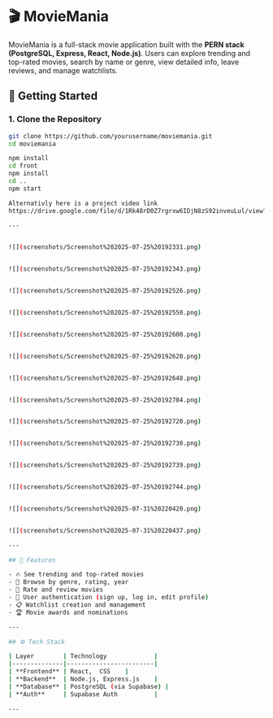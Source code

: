 # 🎬 MovieMania

MovieMania is a full-stack movie application built with the **PERN stack (PostgreSQL, Express, React, Node.js)**. Users can explore trending and top-rated movies, search by name or genre, view detailed info, leave reviews, and manage watchlists.

## 🚀 Getting Started

### 1. Clone the Repository

```bash
git clone https://github.com/yourusername/moviemania.git
cd moviemania

npm install
cd front
npm install
cd ..
npm start

Alternativly here is a project video link 
https://drive.google.com/file/d/1Rk48rD0Z7rgrxw6IDjN8zS92inveuLul/view?usp=sharing

---


![](screenshots/Screenshot%202025-07-25%20192331.png)


![](screenshots/Screenshot%202025-07-25%20192343.png)


![](screenshots/Screenshot%202025-07-25%20192526.png)


![](screenshots/Screenshot%202025-07-25%20192550.png)


![](screenshots/Screenshot%202025-07-25%20192600.png)


![](screenshots/Screenshot%202025-07-25%20192620.png)


![](screenshots/Screenshot%202025-07-25%20192648.png)


![](screenshots/Screenshot%202025-07-25%20192704.png)


![](screenshots/Screenshot%202025-07-25%20192720.png)


![](screenshots/Screenshot%202025-07-25%20192730.png)


![](screenshots/Screenshot%202025-07-25%20192739.png)


![](screenshots/Screenshot%202025-07-25%20192744.png)


![](screenshots/Screenshot%202025-07-31%20220420.png)


![](screenshots/Screenshot%202025-07-31%20220437.png)

---

## 🔧 Features

- 🔥 See trending and top-rated movies
- 🧭 Browse by genre, rating, year
- 📝 Rate and review movies
- 🔐 User authentication (sign up, log in, edit profile)
- 📋 Watchlist creation and management
- 🏆 Movie awards and nominations

---

## ⚙️ Tech Stack

| Layer        | Technology             |
|--------------|------------------------|
| **Frontend** | React,  CSS    |
| **Backend**  | Node.js, Express.js    |
| **Database** | PostgreSQL (via Supabase) |
| **Auth**     | Supabase Auth          |

---



